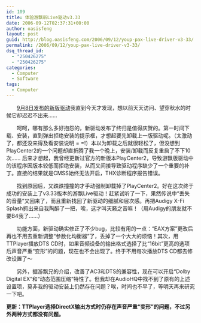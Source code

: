 ```yaml
---
id: 109
title: 体验游飘新Live驱动v3.33
date: 2006-09-12T02:37:31+00:00
author: oasisfeng
layout: post
guid: http://blog.oasisfeng.com/2006/09/12/youp-pax-live-driver-v3-33/
permalink: /2006/09/12/youp-pax-live-driver-v3-33/
dsq_thread_id:
  - "250426275"
  - "250426275"
categories:
  - Computer
  - Software
tags:
  - Computer
---
```

　　[9月8日发布的新版驱动](http://www.youp-pax.com/bbs/viewthread.php?tid=3893)我直到今天才发现，想以前天天访问、望穿秋水的时候它却迟迟不出来……

　　呵呵，哪有那么多好抱怨的，新驱动发布了终归是值得庆贺的。第一时间下载、安装，直到弹出拒绝安装的提示框，才想起要先卸载上一版驱动呢。（太激动了，都还没来得及看安装说明 = =!）本以为卸载之后就很轻松了，但没想到PlayCenter2的一个问题却直折腾了我一个晚上，安装/卸载而反复重启了不下10次…… 后来才想起，我曾经更新过官方的新版本PlayCenter2，导致游飘版驱动中的该程序因版本较低而拒绝安装，从而又间接导致驱动程序缺少了一个重要的补丁。直接的结果就是CMSS始终无法开启，THX诊断程序报告错误。

<!--more-->　　找到原因后，又跌跌撞撞的才手动强制卸载掉了PlayCenter2。好在这次终于成功的安装上了v3.33版本的游飘Live驱动！赶紧试听了一下，果然传说中“丢失的音量”又回来了，而且重新找回了新驱动的细腻和层次感。再把Audigy X-Fi Splash抓出来自我陶醉了一把，唉，这才叫天籁之音嘛！（用Audigy的朋友就不要B4我了……）

　　功能方面，新驱动确实修正了不少bug，比较有用的一点：“EAX方案”更改后再也不用去重新调整“参数化均衡器”了，丢掉了一个大大的烦恼！其次，用TTPlayer播放DTS CD时，如果音频设备的输出格式选择了比“16bit”更高的选项后声音严重“变形”的问题，现在也不会出现了。终于不用每次播放DTS CD都去修改设置了～

　　另外，据游飘兄的介绍，改善了AC3和DTS的兼容性，现在可以开启“Dolby Digital EX”和“动态范围压缩”特性了。但我却在AudioHQ中找不到了原有的上述设置项，莫非我的驱动安装上仍然存在问题？唉，时间也不早了，等明天再来研究一下吧。

**更新：TTPlayer选择DirectX输出方式时仍存在声音严重“变形”的问题，不过另外两种方式都没有问题。**